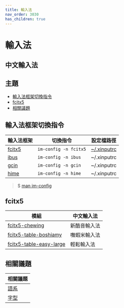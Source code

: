 ```yaml
---
title: 輸入法
nav_order: 3030
has_children: true
---
```



# 輸入法


## 中文輸入法


## 主題

* [輸入法框架切換指令](#輸入法框架切換指令)
* [fcitx5](#fcitx5)
* [相關議題](#相關議題)




## 輸入法框架切換指令

| 輸入法框架 | 切換指令 | 設定檔路徑 |
| --- | --- | --- |
| [fcitx5](#fcitx5) | `im-config -n fcitx5` | [~/.xinputrc](https://github.com/samwhelp/kubuntu-adjustment/blob/main/prototype/main/im-config/fcitx5/module/fcitx5-chewing/asset/overlay/etc/skel/.xinputrc) |
| [ibus](#ibus) | `im-config -n ibus` | ~/.xinputrc |
| [gcin](#gcin) | `im-config -n gcin` | ~/.xinputrc |
| [hime](#hime) | `im-config -n hime` | ~/.xinputrc |

> $ [man im-config](https://manpages.ubuntu.com/manpages/noble/en/man8/im-config.8.html)




## fcitx5

| 模組 | 中文輸入法 |
| --- | --- |
| [fcitx5-chewing](https://samwhelp.github.io/note-about-kubuntu/read/subject/input-method/fcitx5/module/fcitx5-chewing.html) | 新酷音輸入法 |
| [fcitx5-table-boshiamy](https://samwhelp.github.io/note-about-kubuntu/read/subject/input-method/fcitx5/table/fcitx5-table-boshiamy.html) | 嘸蝦米輸入法 |
| [fcitx5-table-easy-large](https://samwhelp.github.io/note-about-kubuntu/read/subject/input-method/fcitx5/table/fcitx5-table-easy-large.html) | 輕鬆輸入法 |


## 相關議題

| 相關議題 |
| --- |
| [語系](https://samwhelp.github.io/note-about-kubuntu/read/subject/locale.html) |
| [字型](https://samwhelp.github.io/note-about-kubuntu/read/subject/font.html) |
